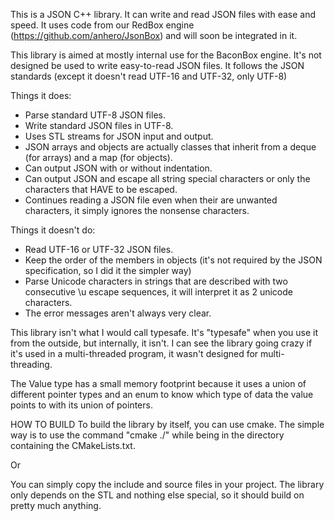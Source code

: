<!-- -*- markdown -*- -->
This is a JSON C++ library. It can write and read JSON files with ease and speed. It uses code from our RedBox engine (https://github.com/anhero/JsonBox) and will soon be integrated in it.

This library is aimed at mostly internal use for the BaconBox engine. It's not designed be used to write easy-to-read JSON files. It follows the JSON standards (except it doesn't read UTF-16 and UTF-32, only UTF-8)

Things it does:
 * Parse standard UTF-8 JSON files.
 * Write standard JSON files in UTF-8.
 * Uses STL streams for JSON input and output.
 * JSON arrays and objects are actually classes that inherit from a deque (for arrays) and a map (for objects).
 * Can output JSON with or without indentation.
 * Can output JSON and escape all string special characters or only the characters that HAVE to be escaped.
 * Continues reading a JSON file even when their are unwanted characters, it simply ignores the nonsense characters.

Things it doesn't do: 
 * Read UTF-16 or UTF-32 JSON files.
 * Keep the order of the members in objects (it's not required by the JSON specification, so I did it the simpler way)
 * Parse Unicode characters in strings that are described with two consecutive \u escape sequences, it will interpret it as 2 unicode characters.
 * The error messages aren't always very clear.
 
This library isn't what I would call typesafe. It's "typesafe" when you use it from the outside, but internally, it isn't. I can see the library going crazy if it's used in a multi-threaded program, it wasn't designed for multi-threading.

The Value type has a small memory footprint because it uses a union of different pointer types and an enum to know which type of data the value points to with its union of pointers.

HOW TO BUILD
To build the library by itself, you can use cmake. The simple way is to use the command "cmake ./" while being in the directory containing the CMakeLists.txt.

Or

You can simply copy the include and source files in your project. The library only depends on the STL and nothing else special, so it should build on pretty much anything.
